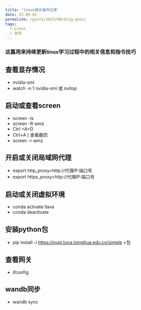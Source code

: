 ```yaml
---
title: 'linux相关操作记录'
date: 23-09-01
permalink: /posts/2023/09/blog-post/
tags:
  - Linux
  - 自学
---
```


### 这篇用来持续更新linux学习过程中的相关信息和指令技巧


## 查看显存情况
- nvidia-smi
- watch -n 1 nvidia-smi 或 nvitop

## 启动或查看screen
- screen -ls
- screen -R wmz
- Ctrl +A+D
- Ctrl+A [ 查看翻页
- screen -r wmz

## 开启或关闭局域网代理
- export http_proxy=http://代理IP:端口号
- export https_proxy=http://代理IP:端口号

## 启动或关闭虚拟环境
- conda activate llava
- conda deactivate

## 安装python包
- pip install -i https://pypi.tuna.tsinghua.edu.cn/simple +包

## 查看网关
- ifconfig

## wandb同步
- wandb sync 